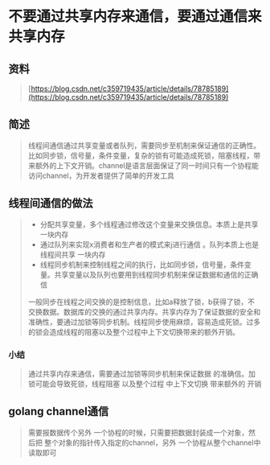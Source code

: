 # 不要通过共享内存来通信，要通过通信来共享内存

## 资料

> [https://blog.csdn.net/c359719435/article/details/78785189](https://blog.csdn.net/c359719435/article/details/78785189)

## 简述

> 线程间通信通过共享变量或者队列，需要同步至机制来保证通信的正确性。比如同步锁，信号量，条件变量，复杂的锁有可能造成死锁，阻塞线程，带来额外的上下文开销。channel是语言层面保证了同一时间只有一个协程能访问channel，为开发者提供了简单的开发工具

## 线程间通信的做法

> * 分配共享变量，多个线程通过修改这个变量来交换信息。本质上是共享一块内存
> * 通过队列来实现x消费者和生产者的模式来j进行通信 。队列本质上也是线程间共享 一块内存
> * 线程同步机制来控制线程之间的执行，比如同步锁，信号量，条件变量。共享变量以及队列也要用到线程同步机制来保证数据和通信的正确信
>
> 一般同步在线程之间交换的是控制信息，比如a释放了锁，b获得了锁，不交换数据。数据库的交换的通过共享内存。共享内存为了保证数据的安全和准确性，要通过加锁等同步机制。线程同步使用麻烦，容易造成死锁。过多的锁会造成线程的阻塞以及整个过程中上下文切换带来的额外开销。

### 小结

> 通过共享内存来通信，需要通过加锁等同步机制来保证数据 的准确信。加锁可能会导致死锁，线程阻塞 以及整个过程 中上下文切换 带来额外的 开销

## golang channel通信

> 需要报数据传个另外 一个协程的时候，只需要把数据封装成一个对象，然后把 整个对象的指针传入指定的channel，另外 一个协程从整个channel中读取即可



